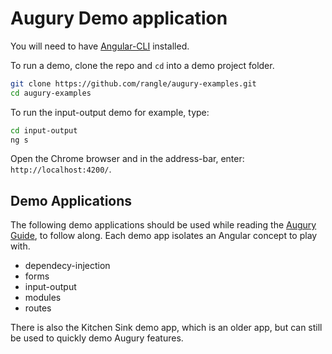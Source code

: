# Augury Demo application

You will need to have [Angular-CLI](https://github.com/angular/angular-cli) installed.

To run a demo, clone the repo and `cd` into a demo project folder.

```sh
git clone https://github.com/rangle/augury-examples.git
cd augury-examples
```

To run the input-output demo for example, type:

```sh
cd input-output
ng s
```

Open the Chrome browser and in the address-bar, enter: `http://localhost:4200/`.

## Demo Applications

The following demo applications should be used while reading the [Augury Guide](/pages/guides/index.html), to follow along. Each demo app isolates an Angular concept to play with.

- dependecy-injection
- forms
- input-output
- modules
- routes

There is also the Kitchen Sink demo app, which is an older app, but can still be used to quickly demo Augury features.

